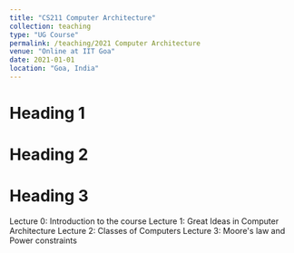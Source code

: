 ```yaml
---
title: "CS211 Computer Architecture"
collection: teaching
type: "UG Course"
permalink: /teaching/2021 Computer Architecture
venue: "Online at IIT Goa"
date: 2021-01-01
location: "Goa, India"
---
```



Heading 1
======

Heading 2
======

Heading 3
======
Lecture 0: Introduction to the course
Lecture 1: Great Ideas in Computer Architecture
Lecture 2: Classes of Computers
Lecture 3: Moore's law and Power constraints